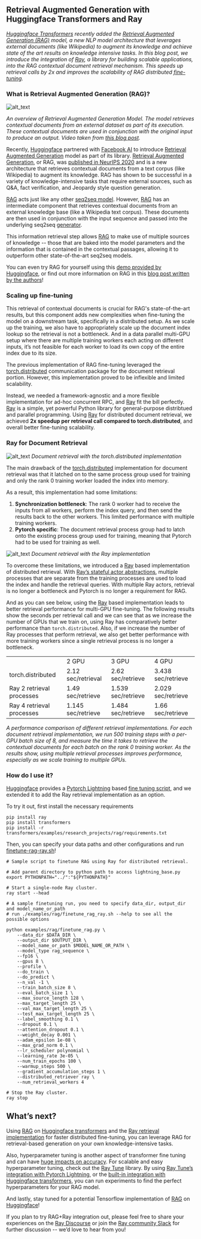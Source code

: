 ## Retrieval Augmented Generation with Huggingface Transformers and Ray

_[Huggingface Transformers](https://huggingface.co/) recently added the [Retrieval Augmented Generation (RAG)](https://twitter.com/huggingface/status/1310597560906780680) model, a new NLP model architecture that leverages external documents (like Wikipedia) to augment its knowledge and achieve state of the art results on knowledge intensive tasks. In this blog post, we introduce the integration of [Ray](https://docs.ray.io/en/master/), a library for building scalable applications, into the RAG contextual document retrieval mechanism. This speeds up retrieval calls by 2x and improves the scalability of RAG distributed [fine-tuning](https://github.com/huggingface/transformers/tree/master/examples/research_projects/rag)._


### What is Retrieval Augmented Generation (RAG)?
![alt_text](assets/12_ray_rag/rag_gif.gif "image_tooltip")

_An overview of Retrieval Augmented Generation Model. The model retrieves contextual documents from an external dataset as part of its execution. These contextual documents are used in conjunction with the original input to produce an output. Video taken from [this blog post](https://ai.facebook.com/blog/retrieval-augmented-generation-streamlining-the-creation-of-intelligent-natural-language-processing-models)._


Recently, [Huggingface](https://huggingface.co/) partnered with [Facebook AI](https://ai.facebook.com/) to introduce [Retrieval Augmented Generation](https://twitter.com/huggingface/status/1310597560906780680) model as part of its library. [Retrieval Augmented Generation](https://ai.facebook.com/blog/retrieval-augmented-generation-streamlining-the-creation-of-intelligent-natural-language-processing-models/), or RAG, was [published in NeurIPS 2020](https://arxiv.org/abs/2005.11401) and is a new architecture that retrieves contextual documents from a text corpus (like Wikipedia) to augment its knowledge. RAG has shown to be successful in a variety of knowledge-intensive tasks that require external sources, such as Q&A, fact verification, and Jeopardy style question generation.

[RAG](https://ai.facebook.com/blog/retrieval-augmented-generation-streamlining-the-creation-of-intelligent-natural-language-processing-models/) acts just like any other [seq2seq model](https://blog.keras.io/a-ten-minute-introduction-to-sequence-to-sequence-learning-in-keras.html). However, [RAG](https://ai.facebook.com/blog/retrieval-augmented-generation-streamlining-the-creation-of-intelligent-natural-language-processing-models/) has an intermediate component that retrieves contextual documents from an external knowledge base (like a Wikipedia text corpus). These documents are then used in conjunction with the input sequence and passed into the underlying seq2seq [generator](https://huggingface.co/blog/how-to-generate).


This information retrieval step allows [RAG](https://ai.facebook.com/blog/retrieval-augmented-generation-streamlining-the-creation-of-intelligent-natural-language-processing-models/) to make use of multiple sources of knowledge -- those that are baked into the model parameters and the information that is contained in the contextual passages, allowing it to outperform other state-of-the-art seq2seq models. 

You can even try RAG for yourself using this [demo provided by Huggingface](https://huggingface.co/rag/), or find out more information on RAG in this [blog post written by the authors](https://ai.facebook.com/blog/retrieval-augmented-generation-streamlining-the-creation-of-intelligent-natural-language-processing-models)!

### Scaling up fine-tuning
This retrieval of contextual documents is crucial for RAG's state-of-the-art results, but this component adds new complexities when fine-tuning the model on a downstream task, specifically in a distributed setup. As we scale up the training, we also have to appropriately scale up the document index lookup so the retrieval is not a bottleneck. And in a data parallel multi-GPU setup where there are multiple training workers each acting on different inputs, it’s not feasible for each worker to load its own copy of the entire index due to its size.

The previous implementation of RAG fine-tuning leveraged the [torch.distributed](https://pytorch.org/docs/stable/distributed.html) communication package for the  document retrieval portion. However, this implementation proved to be inflexible and limited scalability.

Instead, we needed a framework-agnostic and a more flexible implementation for ad-hoc concurrent RPC, and [Ray](https://ray.io/) fit the bill perfectly. [Ray](https://ray.io/) is a simple, yet powerful Python library for general-purpose distribtued and parallel programming. Using [Ray](https://ray.io/) for distributed document retrieval, we achieved **2x speedup per retrieval call compared to torch.distributed**, and overall better fine-tuning scalability.

### Ray for Document Retrieval
![alt_text](assets/12_ray_rag/torch_distributed_document_retrieval.png "image_tooltip")
_Document retrieval with the torch.distributed implementation_


The main drawback of the [torch.distributed](https://pytorch.org/docs/stable/distributed.html) implementation for document retrieval was that it latched on to the same process group used for training and only the rank 0 training worker loaded the index into memory.

As a result, this implementation had some limitations:

1. **Synchronization bottleneck**: The rank 0 worker had to receive the inputs from all workers, perform the index query, and then send the results back to the other workers. This limited performance with multiple training workers.
2. **Pytorch specific**: The document retrieval process group had to latch onto the existing process group used for training, meaning that Pytorch had to be used for training as well.

![alt_text](assets/12_ray_rag/ray_arch_updated.png "image_tooltip")
_Document retrieval with the Ray implementation_

To overcome these limitations, we introduced a [Ray](https://docs.ray.io/en/master/) based implementation of distributed retrieval. With [Ray’s stateful actor abstractions](https://docs.ray.io/en/master/actors.html), multiple processes that are separate from the training processes are used to load the index and handle the retrieval queries. With multiple Ray actors, retrieval is no longer a bottleneck and Pytorch is no longer a requirement for RAG.

And as you can see below, using the [Ray](https://docs.ray.io/en/master/) based implementation leads to better retrieval performance for multi-GPU fine-tuning. The following results show the seconds per retrieval call and we can see that as we increase the number of GPUs that we train on, using Ray has comparatively better performance than `torch.distributed`. Also, if we increase the number of Ray processes that perform retrieval, we also get better performance with more training workers since a single retrieval process is no longer a bottleneck.


<table>
  <tr>
   <td>
   </td>
   <td>2 GPU
   </td>
   <td>3 GPU
   </td>
   <td>4 GPU
   </td>
  </tr>
  <tr>
   <td>torch.distributed
   </td>
   <td>2.12 sec/retrieval
   </td>
   <td>2.62 sec/retrieve
   </td>
   <td>3.438 sec/retrieve
   </td>
  </tr>
  <tr>
   <td>Ray 2 retrieval processes
   </td>
   <td>1.49 sec/retrieve
   </td>
   <td>1.539 sec/retrieve
   </td>
   <td>2.029 sec/retrieve
   </td>
  </tr>
  <tr>
   <td>Ray 4 retrieval processes
   </td>
   <td>1.145 sec/retrieve
   </td>
   <td>1.484 sec/retrieve
   </td>
   <td>1.66 sec/retrieve
   </td>
  </tr>
</table>


_A performance comparison of different retrieval implementations. For each document retrieval implementation, we run 500 training steps with a per-GPU batch size of 8, and measure the time it takes to retrieve the contextual documents for each batch on the rank 0 training worker. As the results show, using multiple retrieval processes improves performance, especially as we scale training to multiple GPUs._


### How do I use it?

[Huggingface](https://huggingface.co/) provides a [Pytorch Lightning](https://github.com/PyTorchLightning/pytorch-lightning) based [fine tuning script](https://github.com/huggingface/transformers/tree/master/examples/research_projects/rag), and we extended it to add the Ray retrieval implementation as an option. 

To try it out, first install the necessary requirements


```
pip install ray
pip install transformers
pip install -r transformers/examples/research_projects/rag/requirements.txt
```


Then, you can specify your data paths and other configurations and run [finetune-rag-ray.sh](https://github.com/huggingface/transformers/blob/master/examples/research_projects/rag/finetune_rag_ray.sh)!


```
# Sample script to finetune RAG using Ray for distributed retrieval.

# Add parent directory to python path to access lightning_base.py
export PYTHONPATH="../":"${PYTHONPATH}"

# Start a single-node Ray cluster.
ray start --head

# A sample finetuning run, you need to specify data_dir, output_dir and model_name_or_path
# run ./examples/rag/finetune_rag_ray.sh --help to see all the possible options

python examples/rag/finetune_rag.py \
    --data_dir $DATA_DIR \
    --output_dir $OUTPUT_DIR \
    --model_name_or_path $MODEL_NAME_OR_PATH \
    --model_type rag_sequence \
    --fp16 \
    --gpus 8 \
    --profile \
    --do_train \
    --do_predict \
    --n_val -1 \
    --train_batch_size 8 \
    --eval_batch_size 1 \
    --max_source_length 128 \
    --max_target_length 25 \
    --val_max_target_length 25 \
    --test_max_target_length 25 \
    --label_smoothing 0.1 \
    --dropout 0.1 \
    --attention_dropout 0.1 \
    --weight_decay 0.001 \
    --adam_epsilon 1e-08 \
    --max_grad_norm 0.1 \
    --lr_scheduler polynomial \
    --learning_rate 3e-05 \
    --num_train_epochs 100 \
    --warmup_steps 500 \
    --gradient_accumulation_steps 1 \
    --distributed_retriever ray \
    --num_retrieval_workers 4

# Stop the Ray cluster.
ray stop
```

## What’s next?

Using [RAG](https://ai.facebook.com/blog/retrieval-augmented-generation-streamlining-the-creation-of-intelligent-natural-language-processing-models) on [Huggingface transformers](https://github.com/huggingface/transformers/tree/master/examples/research_projects/rag) and the [Ray retrieval implementation](https://github.com/huggingface/transformers/blob/master/examples/research_projects/rag/finetune_rag_ray.sh) for faster distributed fine-tuning, you can leverage RAG for retrieval-based generation on your own knowledge-intensive tasks.

Also, hyperparameter tuning is another aspect of transformer fine tuning and can have [huge impacts on accuracy](https://medium.com/distributed-computing-with-ray/hyperparameter-optimization-for-transformers-a-guide-c4e32c6c989b). For scalable and easy hyperparameter tuning, check out the [Ray Tune](https://docs.ray.io/en/latest/tune/) library. By using [Ray Tune’s integration with Pytorch Lightning](https://medium.com/distributed-computing-with-ray/scaling-up-pytorch-lightning-hyperparameter-tuning-with-ray-tune-4bd9e1ff9929), or the [built-in integration with Huggingface transformers](https://huggingface.co/blog/ray-tune), you can run experiments to find the perfect hyperparameters for your RAG model.

And lastly, stay tuned for a potential Tensorflow implementation of [RAG](https://ai.facebook.com/blog/retrieval-augmented-generation-streamlining-the-creation-of-intelligent-natural-language-processing-models) on [Huggingface](https://huggingface.co/)!

If you plan to try RAG+Ray integration out, please feel free to share your experiences on the [Ray Discourse](https://discuss.ray.io/) or join the [Ray community Slack](https://docs.google.com/forms/d/e/1FAIpQLSfAcoiLCHOguOm8e7Jnn-JJdZaCxPGjgVCvFijHB5PLaQLeig/viewform) for further discussion -- we’d love to hear from you!
